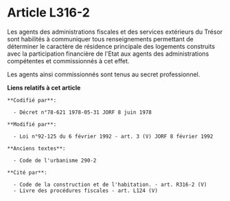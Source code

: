 # Article L316-2

Les agents des administrations fiscales et des services extérieurs du Trésor sont habilités à communiquer tous renseignements
permettant de déterminer le caractère de résidence principale des logements construits avec la participation financière de
l'Etat aux agents des administrations compétentes et commissionnés à cet effet. 

Les agents ainsi commissionnés sont tenus au secret professionnel.

**Liens relatifs à cet article**

	**Codifié par**:

	  - Décret n°78-621 1978-05-31 JORF 8 juin 1978

	**Modifié par**:

	  - Loi n°92-125 du 6 février 1992 - art. 3 (V) JORF 8 février 1992

	**Anciens textes**:

	  - Code de l'urbanisme 290-2

	**Cité par**:

	  - Code de la construction et de l'habitation. - art. R316-2 (V)
	  - Livre des procédures fiscales - art. L124 (V)

